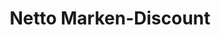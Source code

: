 ---
title: "Netto Marken-Discount"
url: /ditzingen/netto-marken-discount-im-mittenbuehl/
shop: Supermarkt
---